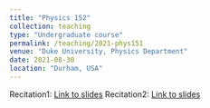 ```yaml
---
title: "Physics 152"
collection: teaching
type: "Undergraduate course"
permalink: /teaching/2021-phys151
venue: "Duke University, Physics Department"
date: 2021-08-30
location: "Durham, USA"
---
```


Recitation1: [Link to slides](https://achintzeus1994.github.io/assets/PHYS152/Recitation_1.pdf)
Recitation2: [Link to slides](https://achintzeus1994.github.io/assets/PHYS152/Recitation_2.pdf)

